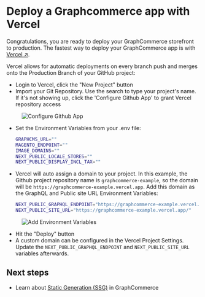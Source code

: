 # Deploy a Graphcommerce app with Vercel

Congratulations, you are ready to deploy your GraphCommerce storefront to
production. The fastest way to deploy your GraphCommerce app is with
[Vercel ↗](https://vercel.com/).

Vercel allows for automatic deployments on every branch push and merges onto the
Production Branch of your GitHub project:

- Login to Vercel, click the "New Project" button
- Import your Git Repository. Use the search to type your project's name. If
  it's not showing up, click the 'Configure Github App' to grant Vercel
  repository access

<figure>

![Configure Github App](https://user-images.githubusercontent.com/1251986/157830779-6d97d971-f3f3-4695-87d7-f8ab6277872f.jpg)

</figure>

- Set the Environment Variables from your .env file:

  ```bash
  GRAPHCMS_URL=""
  MAGENTO_ENDPOINT=""
  IMAGE_DOMAINS=""
  NEXT_PUBLIC_LOCALE_STORES=""
  NEXT_PUBLIC_DISPLAY_INCL_TAX=""
  ```

- Vercel will auto assign a domain to your project. In this example, the Github
  project repository name is `graphcommerce-example`, so the domain will be
  `https://graphcommerce-example.vercel.app`. Add this domain as the GraphQL and
  Public site URL Environment Variables:

  ```bash
  NEXT_PUBLIC_GRAPHQL_ENDPOINT="https://graphcommerce-example.vercel.app/api/graphql"
  NEXT_PUBLIC_SITE_URL="https://graphcommerce-example.vercel.app/"
  ```

<figure>

![Add Environment Variables](https://user-images.githubusercontent.com/1251986/157830852-8fbdbe31-1fe7-42ff-9109-13f435435b9e.jpg)

</figure>

- Hit the "Deploy" button
- A custom domain can be configured in the Vercel Project Settings. Update the
  `NEXT_PUBLIC_GRAPHQL_ENDPOINT` and `NEXT_PUBLIC_SITE_URL` variables
  afterwards.

## Next steps

- Learn about [Static Generation (SSG)](../framework/static-generation.md) in
  GraphCommerce
